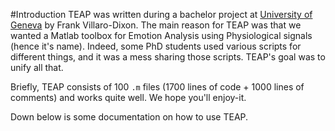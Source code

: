 #Introduction
TEAP was written during a bachelor project at [University of 
Geneva](http://cui.unige.ch) by Frank Villaro-Dixon. The main reason for TEAP 
was that we wanted a Matlab toolbox for Emotion Analysis using Physiological 
signals (hence it's name).  Indeed, some PhD students used various scripts for 
different things, and it was a mess sharing those scripts. TEAP's goal was to 
unify all that.


Briefly, TEAP consists of 100 `.m` files (1700 lines of code + 1000 lines of 
comments) and works quite well. We hope you'll enjoy-it.

Down below is some documentation on how to use TEAP.
